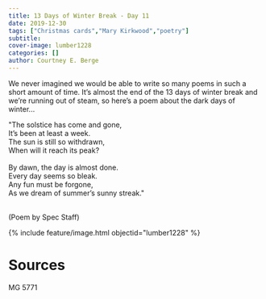```yaml
---
title: 13 Days of Winter Break - Day 11
date: 2019-12-30
tags: ["Christmas cards","Mary Kirkwood","poetry"]
subtitle: 
cover-image: lumber1228
categories: []
author: Courtney E. Berge
---
```


<p>We never imagined we would be able to write so many poems in such a short amount of time. It’s almost the end of the 13 days of winter break and we’re running out of steam, so here’s a poem about the dark days of winter...</p><p>"The solstice has come and gone, <br/>It’s been at least a week.<br/>The sun is still so withdrawn,<br/>When will it reach its peak?<br/><br/>By dawn, the day is almost done.<br/>Every day seems so bleak.<br/>Any fun must be forgone,<br/>As we dream of summer’s sunny streak."<br/><br/>

(Poem by Spec Staff)

{% include feature/image.html objectid="lumber1228" %}

# Sources

MG 5771